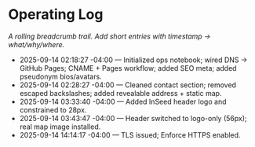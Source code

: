 ﻿# Operating Log
_A rolling breadcrumb trail. Add short entries with timestamp → what/why/where._

- 2025-09-14 02:18:27 -04:00 — Initialized ops notebook; wired DNS → GitHub Pages; CNAME + Pages workflow; added SEO meta; added pseudonym bios/avatars.
- 2025-09-14 02:28:27 -04:00 — Cleaned contact section; removed escaped backslashes; added revealable address + static map.
- 2025-09-14 03:33:40 -04:00 — Added InSeed header logo and constrained to 28px.
- 2025-09-14 03:43:47 -04:00 — Header switched to logo-only (56px); real map image installed.
- 2025-09-14 14:14:17 -04:00 — TLS issued; Enforce HTTPS enabled.
